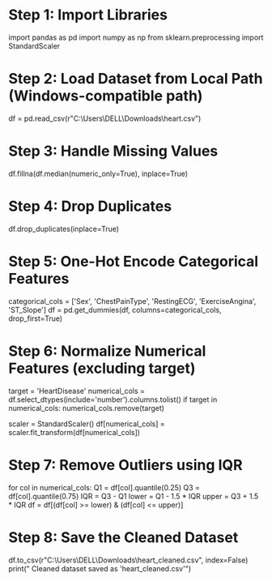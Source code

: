 # Step 1: Import Libraries
import pandas as pd
import numpy as np
from sklearn.preprocessing import StandardScaler

# Step 2: Load Dataset from Local Path (Windows-compatible path)
df = pd.read_csv(r"C:\Users\DELL\Downloads\heart.csv")

# Step 3: Handle Missing Values
df.fillna(df.median(numeric_only=True), inplace=True)

# Step 4: Drop Duplicates
df.drop_duplicates(inplace=True)

# Step 5: One-Hot Encode Categorical Features
categorical_cols = ['Sex', 'ChestPainType', 'RestingECG', 'ExerciseAngina', 'ST_Slope']
df = pd.get_dummies(df, columns=categorical_cols, drop_first=True)

# Step 6: Normalize Numerical Features (excluding target)
target = 'HeartDisease'
numerical_cols = df.select_dtypes(include='number').columns.tolist()
if target in numerical_cols:
    numerical_cols.remove(target)

scaler = StandardScaler()
df[numerical_cols] = scaler.fit_transform(df[numerical_cols])

# Step 7: Remove Outliers using IQR
for col in numerical_cols:
    Q1 = df[col].quantile(0.25)
    Q3 = df[col].quantile(0.75)
    IQR = Q3 - Q1
    lower = Q1 - 1.5 * IQR
    upper = Q3 + 1.5 * IQR
    df = df[(df[col] >= lower) & (df[col] <= upper)]

# Step 8: Save the Cleaned Dataset
df.to_csv(r"C:\Users\DELL\Downloads\heart_cleaned.csv", index=False)
print(" Cleaned dataset saved as 'heart_cleaned.csv'")

